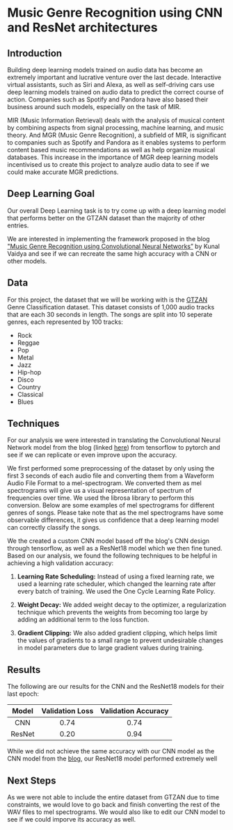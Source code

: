 # Music Genre Recognition using CNN and ResNet architectures

## Introduction

Building deep learning models trained on audio data has become an extremely important and lucrative venture over the last decade. Interactive virtual assistants, such as Siri and Alexa, as well as self-driving cars use deep learning models trained on audio data to predict the correct course of action. Companies such as Spotify and Pandora have also based their business around such models, especially on the task of MIR.

MIR (Music Information Retrieval) deals with the analysis of musical content by combining aspects from signal processing, machine learning, and music theory. And MGR (Music Genre Recognition), a subfield of MIR, is significant to companies such as Spotify and Pandora as it enables systems to perform content based music recommendations as well as help organize musical databases. This increase in the importance of MGR deep learning models incentivised us to create this project to analyze audio data to see if we could make accurate MGR predictions.

## Deep Learning Goal

Our overall Deep Learning task is to try come up with a deep learning model that performs better on the GTZAN dataset than the majority of other entries.

We are interested in implementing the framework proposed in the blog ["Music Genre Recognition using Convolutional Neural Networks”](https://towardsdatascience.com/music-genre-recognition-using-convolutional-neural-networks-cnn-part-1-212c6b93da76) by Kunal Vaidya and see if we can recreate the same high accuracy with a CNN or other models.

## Data

For this project, the dataset that we will be working with is the [GTZAN](https://www.kaggle.com/andradaolteanu/gtzan-dataset-music-genre-classification) Genre Classification dataset. This dataset consists of 1,000 audio tracks that are each 30 seconds in length. The songs are split into 10 seperate genres, each represented by 100 tracks:

  + Rock
  + Reggae
  + Pop
  + Metal
  + Jazz
  + Hip-hop
  + Disco
  + Country
  + Classical
  + Blues

## Techniques

For our analysis we were interested in translating the Convolutional Neural Network model from the blog (linked [here](https://towardsdatascience.com/music-genre-recognition-using-convolutional-neural-networks-cnn-part-1-212c6b93da76)) from tensorflow to pytorch and see if we can replicate or even improve upon the accuracy.

We first performed some preprocessing of the dataset by only using the first 3 seconds of each audio file and converting them from a Waveform Audio File Format to a mel-spectrogram. We converted them as mel spectrograms will give us a visual representation of spectrum of frequencies over time. We used the librosa library to perform this conversion. Below are some examples of mel spectrograms for different genres of songs. Please take note that as the mel spectrograms have some observable differences, it gives us confidence that a deep learning model can correctly classify the songs.



We the created a custom CNN model based off the blog's CNN design through tensorflow, as well as a ResNet18 model which we then fine tuned. Based on our analysis, we found the following techniques to be helpful in achieving a high validation accuracy:

  1. **Learning Rate Scheduling:** Instead of using a fixed learning rate, we used a learning rate scheduler, which changed the learning rate after every batch of training. We used the One Cycle Learning Rate Policy.

  2. **Weight Decay:** We added weight decay to the optimizer, a regularization technique which prevents the weights from becoming too large by adding an additional term to the loss function.

  3. **Gradient Clipping:** We also added gradient clipping, which helps limit the values of gradients to a small range to prevent undesirable changes in model parameters due to large gradient values during training.

## Results

The following are our results for the CNN and the ResNet18 models for their last epoch:

|  Model  |  Validation Loss | Validation Accuracy |
|:-------:|:----------------:|:-------------------:|
| CNN     | 0.74             | 0.74                |
| ResNet  | 0.20             | 0.94                |

While we did not achieve the same accuracy with our CNN model as the CNN model from the [blog](https://towardsdatascience.com/music-genre-recognition-using-convolutional-neural-networks-cnn-part-1-212c6b93da76), our ResNet18 model performed extremely well

## Next Steps

As we were not able to include the entire dataset from GTZAN due to time constraints, we would love to go back and finish converting the rest of the WAV files to mel spectrograms. We would also like to edit our CNN model to see if we could imporve its accuracy as well.

